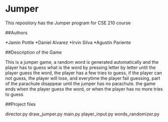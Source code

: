 # Jumper
This repository has the Jumper program for CSE 210 course

##Authors

*Jamin Pottle
*Daniel Alvarez
*Irvin Silva
*Agustin Pariente



##Description of the Game

This is a jumper game, a random word is generated automatically and the player has to guess what is the word by pressing letter by letter until the player guess the word, the player has a few tries to guess, if the player can not guess, the player will lose, and everytime the player fail guessing, part of the parachute disappear until the jumper has no parachute. the game ends when the player guess the word, or when the player has no more tries to guess



##Project files
  
  director.py
  draw_jumper.py
  main.py
  player_input.py
  words_randomizer.py
